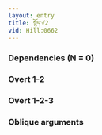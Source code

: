 ```yaml
---
layout: entry
title: སྙོད་√2
vid: Hill:0662
---
```

### Dependencies (N = 0)


### Overt 1-2


### Overt 1-2-3


### Oblique arguments
